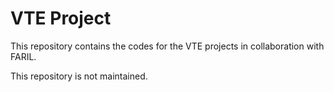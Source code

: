 # VTE Project
This repository contains the codes for the VTE projects in collaboration with FARIL.

This repository is not maintained.
